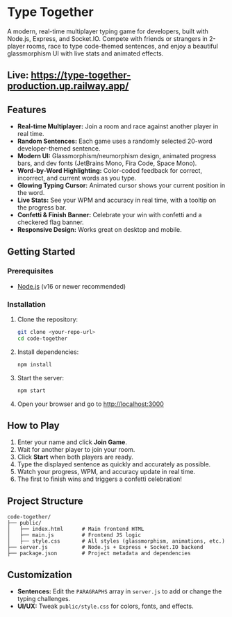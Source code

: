 # Type Together

A modern, real-time multiplayer typing game for developers, built with Node.js, Express, and Socket.IO. Compete with friends or strangers in 2-player rooms, race to type code-themed sentences, and enjoy a beautiful glassmorphism UI with live stats and animated effects.

## Live: https://type-together-production.up.railway.app/

## Features

- **Real-time Multiplayer:** Join a room and race against another player in real time.
- **Random Sentences:** Each game uses a randomly selected 20-word developer-themed sentence.
- **Modern UI:** Glassmorphism/neumorphism design, animated progress bars, and dev fonts (JetBrains Mono, Fira Code, Space Mono).
- **Word-by-Word Highlighting:** Color-coded feedback for correct, incorrect, and current words as you type.
- **Glowing Typing Cursor:** Animated cursor shows your current position in the word.
- **Live Stats:** See your WPM and accuracy in real time, with a tooltip on the progress bar.
- **Confetti & Finish Banner:** Celebrate your win with confetti and a checkered flag banner.
- **Responsive Design:** Works great on desktop and mobile.

## Getting Started

### Prerequisites

- [Node.js](https://nodejs.org/) (v16 or newer recommended)

### Installation

1. Clone the repository:
   ```sh
   git clone <your-repo-url>
   cd code-together
   ```
2. Install dependencies:
   ```sh
   npm install
   ```
3. Start the server:
   ```sh
   npm start
   ```
4. Open your browser and go to [http://localhost:3000](http://localhost:3000)

## How to Play

1. Enter your name and click **Join Game**.
2. Wait for another player to join your room.
3. Click **Start** when both players are ready.
4. Type the displayed sentence as quickly and accurately as possible.
5. Watch your progress, WPM, and accuracy update in real time.
6. The first to finish wins and triggers a confetti celebration!

## Project Structure

```
code-together/
├── public/
│   ├── index.html      # Main frontend HTML
│   ├── main.js         # Frontend JS logic
│   ├── style.css       # All styles (glassmorphism, animations, etc.)
├── server.js           # Node.js + Express + Socket.IO backend
├── package.json        # Project metadata and dependencies
```

## Customization

- **Sentences:** Edit the `PARAGRAPHS` array in `server.js` to add or change the typing challenges.
- **UI/UX:** Tweak `public/style.css` for colors, fonts, and effects.

